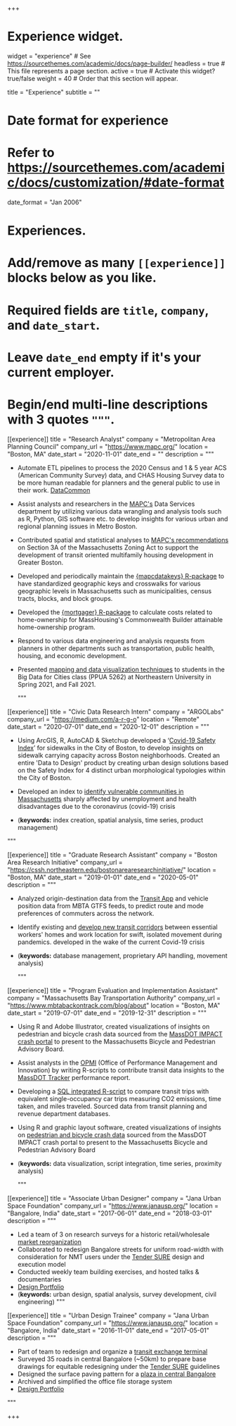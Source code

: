 +++
# Experience widget.
widget = "experience"  # See https://sourcethemes.com/academic/docs/page-builder/
headless = true  # This file represents a page section.
active = true  # Activate this widget? true/false
weight = 40  # Order that this section will appear.

title = "Experience"
subtitle = ""

# Date format for experience
#   Refer to https://sourcethemes.com/academic/docs/customization/#date-format
date_format = "Jan 2006"

# Experiences.
#   Add/remove as many `[[experience]]` blocks below as you like.
#   Required fields are `title`, `company`, and `date_start`.
#   Leave `date_end` empty if it's your current employer.
#   Begin/end multi-line descriptions with 3 quotes `"""`.

[[experience]]
  title = "Research Analyst"
  company = "Metropolitan Area Planning Council"
  company_url = "https://www.mapc.org/"
  location = "Boston, MA"
  date_start = "2020-11-01"
  date_end = ""
  description = """
  
* Automate ETL pipelines to process the 2020 Census and 1 & 5 year ACS (American Community Survey) data, and CHAS Housing Survey data to be more human readable for planners and the general public to use in their work. [DataCommon](https://datacommon.mapc.org/)

* Assist analysts and researchers in the [MAPC's](https://www.mapc.org/) Data Services department by utilizing various data wrangling and analysis tools such as R, Python, GIS software etc. to develop insights for various urban and regional planning issues in Metro Boston.

* Contributed spatial and statistical analyses to [MAPC's recommendations](https://www.mapc.org/resource-library/mbta-multifamily-zoning/) on Section 3A of the Massachusetts Zoning Act to support the development of transit oriented multifamily housing development in Greater Boston.

* Developed and periodically maintain the [{mapcdatakeys} R-package](https://github.com/MAPC/mapcdatakeys) to have standardized geographic keys and crosswalks for various geographic levels in Massachusetts such as municipalities, census tracts, blocks, and block groups.
  
* Developed the [{mortgager} R-package](/project/mortgager/) to calculate costs related to home-ownership for MassHousing's Commonwealth Builder attainable home-ownership program.

* Respond to various data engineering and analysis requests from planners in other departments such as transportation, public health, housing, and economic development.

* Presented [mapping and data visualization techniques](/project/mapping_tutorial/) to students in the Big Data for Cities class (PPUA 5262) at Northeastern University in Spring 2021, and Fall 2021.

  """

[[experience]]
  title = "Civic Data Research Intern"
  company = "ARGOLabs"
  company_url = "https://medium.com/a-r-g-o"
  location = "Remote"
  date_start = "2020-07-01"
  date_end = "2020-12-01"
  description = """

* Using ArcGIS, R, AutoCAD & Sketchup developed a ‘[Covid-19 Safety Index](/project/sidewalks/)’ for sidewalks in the City of Boston, to develop insights on sidewalk carrying capacity across Boston neighborhoods. Created an entire 'Data to Design' product by creating urban design solutions based on the Safety Index for 4 distinct urban morphological typologies within the City of Boston.

* Developed an index to [identify vulnerable communities in Massachusetts](/project/ma_unemployment/) sharply affected by unemployment and health disadvantages due to the coronavirus (covid-19) crisis

 * (**keywords:** index creation, spatial analysis, time series, product management)

  """

[[experience]]
  title = "Graduate Research Assistant"
  company = "Boston Area Research Initiative"
  company_url = "https://cssh.northeastern.edu/bostonarearesearchinitiative/"
  location = "Boston, MA"
  date_start = "2019-01-01"
  date_end = "2020-05-01"
  description = """

* Analyzed origin-destination data from the [Transit App](https://transitapp.com/) and vehicle position data from MBTA GTFS feeds, to predict route and mode preferences of commuters across the network.

* Identify existing and [develop new transit corridors](/project/hosp_workers/) between essential workers' homes and work location for swift, isolated movement during pandemics. developed in the wake of the current Covid-19 crisis

* (**keywords:** database management, proprietary API handling, movement analysis)

  """

[[experience]]
  title = "Program Evaluation and Implementation Assistant"
  company = "Massachusetts Bay Transportation Authority"
  company_url = "https://www.mbtabackontrack.com/blog/about"
  location = "Boston, MA"
  date_start = "2019-07-01"
  date_end = "2019-12-31"
  description = """


* Using R and Adobe Illustrator, created visualizations of insights on pedestrian and bicycle crash data sourced from the [MassDOT IMPACT crash portal](https://apps.impact.dot.state.ma.us/cdp/home) to present to the Massachusetts Bicycle and Pedestrian Advisory Board.

* Assist analysts in the [OPMI](https://www.mbtabackontrack.com/blog/) (Office of Performance Management and Innovation) by writing R-scripts to contribute transit data insights to the [MassDOT Tracker]((https://www.massdottracker.com/wp/?cat=40)) performance report.

* Developing a [SQL integrated R-script](/project/perq/) to compare transit trips with equivalent single-occupancy car trips measuring CO2 emissions, time taken, and miles traveled. Sourced data from transit planning and revenue department databases.

* Using R and graphic layout software, created visualizations of insights on [pedestrian and bicycle crash data](/project/massdot_crashes/) sourced from the MassDOT IMPACT crash portal to present to the Massachusetts Bicycle and Pedestrian Advisory Board

* (**keywords:** data visualization, script integration, time series, proximity analysis)

  """

[[experience]]
  title = "Associate Urban Designer"
  company = "Jana Urban Space Foundation"
  company_url = "https://www.janausp.org/"
  location = "Bangalore, India"
  date_start = "2017-06-01"
  date_end = "2018-03-01"
  description = """
  * Led a team of 3 on research surveys for a historic retail/wholesale [market reorganization](https://www.janausp.org/portfolio/k-r-market/)
  * Collaborated to redesign Bangalore streets for uniform road-width with consideration for NMT users under the [Tender SURE](https://www.janausp.org/portfolio/tender-sure/) design and execution model
  * Conducted weekly team building exercises, and hosted talks & documentaries
  * [Design Portfolio](/project/jana_work/)
  * (**keywords:** urban design, spatial analysis, survey development, civil engineering)
  """

[[experience]]
  title = "Urban Design Trainee"
  company = "Jana Urban Space Foundation"
  company_url = "https://www.janausp.org/"
  location = "Bangalore, India"
  date_start = "2016-11-01"
  date_end = "2017-05-01"
  description = """
  * Part of team to redesign and organize a [transit exchange terminal](https://www.janausp.org/portfolio/integrated-mobility-hub-shivaji-nagar/)
  * Surveyed 35 roads in central Bangalore (~50km) to prepare base drawings for equitable redesigning under the [Tender SURE](https://www.janausp.org/portfolio/tender-sure/) guidelines
  * Designed the surface paving pattern for a [plaza in central Bangalore](https://www.janausp.org/portfolio/commissariat-road/)
  * Archived and simplified the office file storage system
  * [Design Portfolio](/project/jana_work/)

  """


+++
